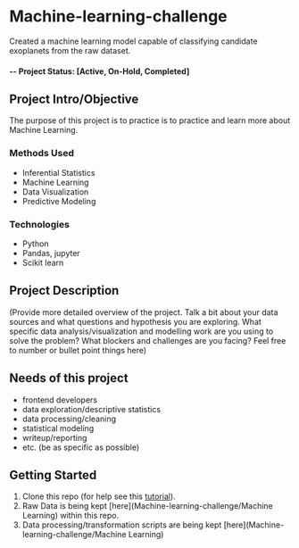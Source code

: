 # Machine-learning-challenge
Created a machine learning model capable of classifying candidate exoplanets from the raw dataset.

#### -- Project Status: [Active, On-Hold, Completed]

## Project Intro/Objective
The purpose of this project is to practice is to practice and learn more about Machine Learning. 

### Methods Used
* Inferential Statistics
* Machine Learning
* Data Visualization
* Predictive Modeling

### Technologies
* Python
* Pandas, jupyter
* Scikit learn

## Project Description
(Provide more detailed overview of the project.  Talk a bit about your data sources and what questions and hypothesis you are exploring. What specific data analysis/visualization and modelling work are you using to solve the problem? What blockers and challenges are you facing?  Feel free to number or bullet point things here)

## Needs of this project

- frontend developers
- data exploration/descriptive statistics
- data processing/cleaning
- statistical modeling
- writeup/reporting
- etc. (be as specific as possible)

## Getting Started

1. Clone this repo (for help see this [tutorial](https://help.github.com/articles/cloning-a-repository/)).
2. Raw Data is being kept [here](Machine-learning-challenge/Machine Learning) within this repo.  
3. Data processing/transformation scripts are being kept [here](Machine-learning-challenge/Machine Learning)


